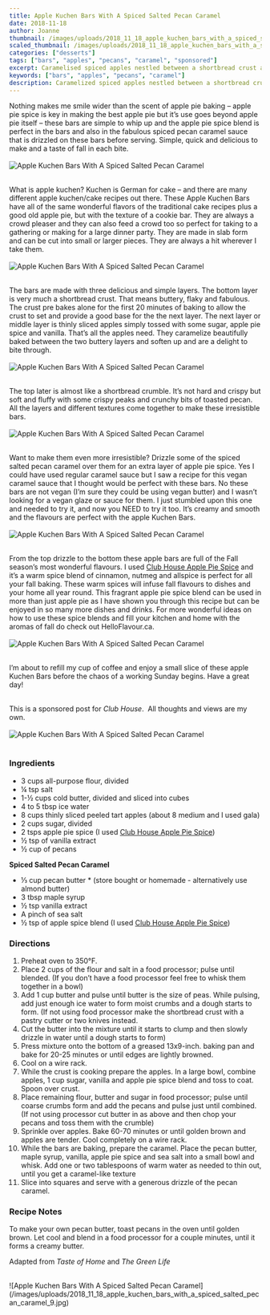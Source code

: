```yaml
---
title: Apple Kuchen Bars With A Spiced Salted Pecan Caramel
date: 2018-11-18 
author: Joanne
thumbnail: /images/uploads/2018_11_18_apple_kuchen_bars_with_a_spiced_salted_pecan_caramel_1.jpg
scaled_thumbnail: /images/uploads/2018_11_18_apple_kuchen_bars_with_a_spiced_salted_pecan_caramel_0.jpg
categories: ["desserts"]
tags: ["bars", "apples", "pecans", "caramel", "sponsored"]
excerpt: Caramelised spiced apples nestled between a shortbread crust and a crunchy shortbread pecan crumble.
keywords: ["bars", "apples", "pecans", "caramel"]
description: Caramelized spiced apples nestled between a shortbread crust and a crunchy shortbread pecan crumble. These apple snack bars make a great treat for after school or for entertaining.
---
```


Nothing makes me smile wider than the scent of apple pie baking – apple pie spice is key in making the best apple pie but it’s use goes beyond apple pie itself – these bars are simple to whip up and the apple pie spice blend is perfect in the bars and also in the fabulous spiced pecan caramel sauce that is drizzled on these bars before serving. Simple, quick and delicious to make and a taste of fall in each bite.
</br>
</br>
![Apple Kuchen Bars With A Spiced Salted Pecan Caramel](/images/uploads/2018_11_18_apple_kuchen_bars_with_a_spiced_salted_pecan_caramel_2.jpg)
</br>
</br>

What is apple kuchen? Kuchen is German for cake – and there are many different apple kuchen/cake recipes out there. These Apple Kuchen Bars have all of the same wonderful flavors of the traditional cake recipes plus a good old apple pie, but with the texture of a cookie bar. They are always a crowd pleaser and they can also feed a crowd too so perfect for taking to a gathering or making for a large dinner party. They are made in slab form and can be cut into small or larger pieces. They are always a hit wherever I take them.
</br>
</br>
![Apple Kuchen Bars With A Spiced Salted Pecan Caramel](/images/uploads/2018_11_18_apple_kuchen_bars_with_a_spiced_salted_pecan_caramel_3.jpg)
</br>
</br>

The bars are made with three delicious and simple layers. The bottom layer is very much a shortbread crust. That means buttery, flaky and fabulous. The crust pre bakes alone for the first 20 minutes of baking to allow the crust to set and provide a good base for the the next layer. The next layer or middle layer is thinly sliced apples simply tossed with some sugar, apple pie spice and vanilla. That’s all the apples need. They caramelize beautifully baked between the two buttery layers and soften up and are a delight to bite through.
</br>
</br>
![Apple Kuchen Bars With A Spiced Salted Pecan Caramel](/images/uploads/2018_11_18_apple_kuchen_bars_with_a_spiced_salted_pecan_caramel_4.jpg)
</br>
</br>

The top later is almost like a shortbread crumble. It’s not hard and crispy but soft and fluffy with some crispy peaks and crunchy bits of toasted pecan. All the layers and different textures come together to make these irresistible bars.
</br>
</br>
![Apple Kuchen Bars With A Spiced Salted Pecan Caramel](/images/uploads/2018_11_18_apple_kuchen_bars_with_a_spiced_salted_pecan_caramel_5.jpg)
</br>
</br>

Want to make them even more irresistible? Drizzle some of the spiced salted pecan caramel over them for an extra layer of apple pie spice. Yes I could have used regular caramel sauce but I saw a recipe for this vegan caramel sauce that I thought would be perfect with these bars. No these bars are not vegan (I’m sure they could be using vegan butter) and I wasn’t looking for a vegan glaze or sauce for them. I just stumbled upon this one and needed to try it, and now you NEED to try it too. It’s creamy and smooth and the flavours are perfect with the apple Kuchen Bars.
</br>
</br>
![Apple Kuchen Bars With A Spiced Salted Pecan Caramel](/images/uploads/2018_11_18_apple_kuchen_bars_with_a_spiced_salted_pecan_caramel_6.jpg)
</br>
</br>

From the top drizzle to the bottom these apple bars are full of the Fall season’s most wonderful flavours. I used [Club House Apple Pie Spice](https://www.helloflavour.ca/our-brands/club-house/products/herbs-and-spices/spices/apple-pie-spice) and it’s a warm spice blend of cinnamon, nutmeg and allspice is perfect for all your fall baking. These warm spices will infuse fall flavours to dishes and your home all year round. This fragrant apple pie spice blend can be used in more than just apple pie as I have shown you through this recipe but can be enjoyed in so many more dishes and drinks. For more wonderful ideas on how to use these spice blends and fill your kitchen and home with the aromas of fall do check out HelloFlavour.ca. 
</br>
</br>
![Apple Kuchen Bars With A Spiced Salted Pecan Caramel](/images/uploads/2018_11_18_apple_kuchen_bars_with_a_spiced_salted_pecan_caramel_7.jpg)
</br>
</br>

I’m about to refill my cup of coffee and enjoy a small slice of these apple Kuchen Bars before the chaos of a working Sunday begins. Have a great day!
</br>
</br>

This is a sponsored post for _Club House_.  All thoughts and views are my own.
</br>
</br>
![Apple Kuchen Bars With A Spiced Salted Pecan Caramel](/images/uploads/2018_11_18_apple_kuchen_bars_with_a_spiced_salted_pecan_caramel_8.jpg)
</br>
</br>

### Ingredients 

* 3 cups all-purpose flour, divided
* &frac14; tsp salt
* 1-&frac12; cups cold butter, divided and sliced into cubes 
* 4 to 5 tbsp ice water
* 8 cups thinly sliced peeled tart apples (about 8 medium and I used gala) 
* 2 cups sugar, divided
* 2 tsps apple pie spice (I used <span class="highlight">[Club House Apple Pie Spice](https://www.helloflavour.ca/our-brands/club-house/products/herbs-and-spices/spices/apple-pie-spice)</span>)
* &frac12; tsp of vanilla extract 
* &frac12; cup of pecans 

__Spiced Salted Pecan Caramel__

* &frac13; cup pecan butter * (store bought or homemade - alternatively use almond butter) 
* 3 tbsp maple syrup
* &frac12; tsp vanilla extract
* A pinch of sea salt
* &frac12; tsp of apple spice blend (I used <span class="highlight">[Club House Apple Pie Spice](https://www.helloflavour.ca/our-brands/club-house/products/herbs-and-spices/spices/apple-pie-spice)</span>) 

### Directions

1. Preheat oven to 350°F. 
2. Place 2 cups of the flour and salt in a food processor; pulse until blended. (If you don’t have a food processor feel free to whisk them together in a bowl) 
3. Add 1 cup butter and pulse until butter is the size of peas. While pulsing, add just enough ice water to form moist crumbs and a dough starts to form. (If not using food processor make the shortbread crust with a pastry cutter or two knives instead.
4. Cut the butter into the mixture until it starts to clump and then slowly drizzle in water until a dough starts to form)
5. Press mixture onto the bottom of a greased 13x9-inch. baking pan and bake for 20-25 minutes or until edges are lightly browned. 
6. Cool on a wire rack.
7. While the crust is cooking prepare the apples. In a large bowl, combine apples, 1 cup sugar, vanilla and apple pie spice blend and toss to coat. Spoon over crust.
8. Place remaining flour, butter and sugar in food processor; pulse until coarse crumbs form and add the pecans and pulse just until combined. (If not using processor cut butter in as above and then chop your pecans and toss them with the crumble) 
9. Sprinkle over apples. Bake 60-70 minutes or until golden brown and apples are tender. Cool completely on a wire rack. 
10. While the bars are baking, prepare the caramel. Place the pecan butter, maple syrup, vanilla, apple pie spice and sea salt into a small bowl and whisk. Add one or two tablespoons of warm water as needed to thin out, until you get a caramel-like texture
11. Slice into squares and serve with a generous drizzle of the pecan caramel.

### Recipe Notes
To make your own pecan butter, toast pecans in the oven until golden brown. Let cool and blend in a food processor for a couple minutes, until it forms a creamy butter.
	
Adapted from _Taste of Home_ and _The Green Life_

</br>
![Apple Kuchen Bars With A Spiced Salted Pecan Caramel](/images/uploads/2018_11_18_apple_kuchen_bars_with_a_spiced_salted_pecan_caramel_9.jpg)
